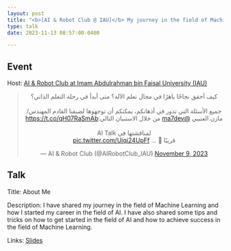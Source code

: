 ```yaml
---
layout: post
title: "<b>[AI & Robot Club @ IAU]</b> My journey in the field of Machine Learning"
type: talk
date: 2023-11-13 08:57:00-0400

---
```


## Event
Host: [AI & Robot Club at Imam Abdulrahman bin Faisal University (IAU)](https://x.com/AIRobotClub_IAU)
<blockquote class="twitter-tweet" data-dnt="true" align="center"><p lang="ar" dir="rtl">كيف أحقق نجاحًا باهرًا في مجال تعلم الآلة؟ متى أبدأ في رحلة التعلم الذاتي؟ <br><br>جميع الأسئلة التي تدور في أذهانكم، يمكنكم أن توجهوها لضيفنا القادم المهندس/ مازن العتيبي <a href="https://twitter.com/ma7dev?ref_src=twsrc%5Etfw">@ma7dev</a> من خلال الاستبيان التالي:<a href="https://t.co/qH07RaSmAb">https://t.co/qH07RaSmAb</a><br><br>لمناقشتها في AI Talk <br>قريبًا 🤯 … <a href="https://t.co/Uiqi24UpFf">pic.twitter.com/Uiqi24UpFf</a></p>&mdash; AI &amp; Robot Club (@AIRobotClub_IAU) <a href="https://twitter.com/AIRobotClub_IAU/status/1722621304254480811?ref_src=twsrc%5Etfw">November 9, 2023</a></blockquote>
<script async src="https://platform.twitter.com/widgets.js" charset="utf-8"></script>

## Talk
Title: About Me

Description:
I have shared my journey in the field of Machine Learning and how I started my career in the field of AI. I have also shared some tips and tricks on how to get started in the field of AI and how to achieve success in the field of Machine Learning.

Links: [Slides](https://docs.google.com/presentation/d/1VfT6VbVqd7CxUtUoLvgKrFSwBtowkwvm/edit?usp=drive_link&ouid=106478073190906163302&rtpof=true&sd=true)
